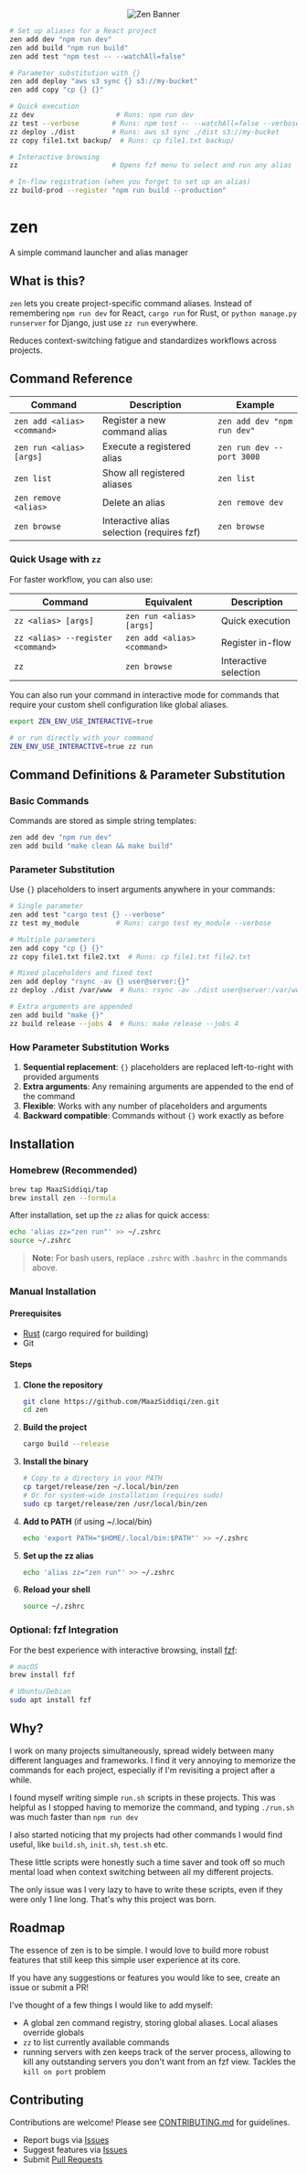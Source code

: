 <div align="center">

![Zen Banner](./banner.jpg)

</div>

```bash
# Set up aliases for a React project
zen add dev "npm run dev"
zen add build "npm run build"
zen add test "npm test -- --watchAll=false"

# Parameter substitution with {}
zen add deploy "aws s3 sync {} s3://my-bucket"
zen add copy "cp {} {}"

# Quick execution
zz dev                    # Runs: npm run dev
zz test --verbose        # Runs: npm test -- --watchAll=false --verbose
zz deploy ./dist         # Runs: aws s3 sync ./dist s3://my-bucket
zz copy file1.txt backup/  # Runs: cp file1.txt backup/

# Interactive browsing
zz                       # Opens fzf menu to select and run any alias

# In-flow registration (when you forget to set up an alias)
zz build-prod --register "npm run build --production"
```

# zen

A simple command launcher and alias manager

## What is this?

`zen` lets you create project-specific command aliases. Instead of remembering `npm run dev` for React, `cargo run` for Rust, or `python manage.py runserver` for Django, just use `zz run` everywhere.

Reduces context-switching fatigue and standardizes workflows across projects.

## Command Reference

| Command | Description | Example |
|---------|-------------|---------|
| `zen add <alias> <command>` | Register a new command alias | `zen add dev "npm run dev"` |
| `zen run <alias> [args]` | Execute a registered alias | `zen run dev --port 3000` |
| `zen list` | Show all registered aliases | `zen list` |
| `zen remove <alias>` | Delete an alias | `zen remove dev` |
| `zen browse` | Interactive alias selection (requires fzf) | `zen browse` |

### Quick Usage with `zz`

For faster workflow, you can also use:

| Command | Equivalent | Description |
|---------|------------|-------------|
| `zz <alias> [args]` | `zen run <alias> [args]` | Quick execution |
| `zz <alias> --register <command>` | `zen add <alias> <command>` | Register in-flow |
| `zz` | `zen browse` | Interactive selection |

You can also run your command in interactive mode for commands that require your custom shell configuration like global aliases.

```zsh
export ZEN_ENV_USE_INTERACTIVE=true

# or run directly with your command
ZEN_ENV_USE_INTERACTIVE=true zz run

```

## Command Definitions & Parameter Substitution

### Basic Commands
Commands are stored as simple string templates:
```bash
zen add dev "npm run dev"
zen add build "make clean && make build"
```

### Parameter Substitution
Use `{}` placeholders to insert arguments anywhere in your commands:

```bash
# Single parameter
zen add test "cargo test {} --verbose"
zz test my_module         # Runs: cargo test my_module --verbose

# Multiple parameters
zen add copy "cp {} {}"
zz copy file1.txt file2.txt  # Runs: cp file1.txt file2.txt

# Mixed placeholders and fixed text
zen add deploy "rsync -av {} user@server:{}"
zz deploy ./dist /var/www  # Runs: rsync -av ./dist user@server:/var/www

# Extra arguments are appended
zen add build "make {}"
zz build release --jobs 4  # Runs: make release --jobs 4
```

### How Parameter Substitution Works
1. **Sequential replacement**: `{}` placeholders are replaced left-to-right with provided arguments
2. **Extra arguments**: Any remaining arguments are appended to the end of the command
3. **Flexible**: Works with any number of placeholders and arguments
4. **Backward compatible**: Commands without `{}` work exactly as before

## Installation

### Homebrew (Recommended)

```bash
brew tap MaazSiddiqi/tap
brew install zen --formula
```

After installation, set up the `zz` alias for quick access:
```bash
echo 'alias zz="zen run"' >> ~/.zshrc
source ~/.zshrc
```

> **Note:** For bash users, replace `.zshrc` with `.bashrc` in the commands above.

### Manual Installation

#### Prerequisites
- [Rust](https://rustup.rs/) (cargo required for building)
- Git

#### Steps

1. **Clone the repository**
   ```bash
   git clone https://github.com/MaazSiddiqi/zen.git
   cd zen
   ```

2. **Build the project**
   ```bash
   cargo build --release
   ```

3. **Install the binary**
   ```bash
   # Copy to a directory in your PATH
   cp target/release/zen ~/.local/bin/zen
   # Or for system-wide installation (requires sudo)
   sudo cp target/release/zen /usr/local/bin/zen
   ```

4. **Add to PATH** (if using ~/.local/bin)
   ```bash
   echo 'export PATH="$HOME/.local/bin:$PATH"' >> ~/.zshrc
   ```

5. **Set up the zz alias**
   ```bash
   echo 'alias zz="zen run"' >> ~/.zshrc
   ```

6. **Reload your shell**
   ```bash
   source ~/.zshrc
   ```

### Optional: fzf Integration

For the best experience with interactive browsing, install [fzf](https://github.com/junegunn/fzf):

```bash
# macOS
brew install fzf

# Ubuntu/Debian
sudo apt install fzf
```

## Why?

I work on many projects simultaneously, spread widely between many different languages and frameworks. I find it very annoying to memorize the commands for each project, especially if I'm revisiting a project after a while.

I found myself writing simple `run.sh` scripts in these projects. This was helpful as I stopped having to memorize the command, and typing `./run.sh` was much faster than `npm run dev`

I also started noticing that my projects had other commands I would find useful, like `build.sh`, `init.sh`, `test.sh` etc.

These little scripts were honestly such a time saver and took off so much mental load when context switching between all my different projects.

The only issue was I very lazy to have to write these scripts, even if they were only 1 line long. That's why this project was born.

## Roadmap

The essence of  zen  is to be simple. I would love to build more robust features that still keep this simple user experience at its core.

If you have any suggestions or features you would like to see, create an issue or submit a PR!

I've thought of a few things I would like to add myself:

- A global zen command registry, storing global aliases. Local aliases override globals
- `zz` to list currently available commands
- running servers with zen keeps track of the server process, allowing to kill any outstanding servers you don't want from an fzf view. Tackles the `kill on port` problem

## Contributing

Contributions are welcome! Please see [CONTRIBUTING.md](CONTRIBUTING.md) for guidelines.

- Report bugs via [Issues](https://github.com/MaazSiddiqi/zen/issues)
- Suggest features via [Issues](https://github.com/MaazSiddiqi/zen/issues)
- Submit [Pull Requests](https://github.com/MaazSiddiqi/zen/pulls)
